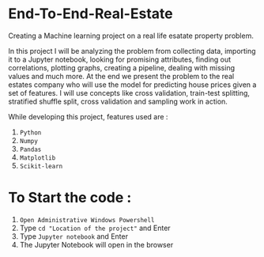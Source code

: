 # End-To-End-Real-Estate

Creating a Machine learning project on a real life esatate property problem.

In this project I will be analyzing the problem from collecting data, importing it to a Jupyter notebook, looking for promising attributes, finding out correlations, plotting graphs, creating a pipeline, dealing with missing values and much more. At the end we present the problem to the real estates company who will use the model for predicting house prices given a set of features. I will use concepts like cross validation, train-test splitting, stratified shuffle split, cross validation and sampling work in action.

While developing this project, features used are :
1) `Python`
2) `Numpy`
3) `Pandas`
4) `Matplotlib`
5) `Scikit-learn`

# To Start the code :
1) `Open Administrative Windows Powershell`
2) Type `cd "Location of the project"` and Enter
3) Type `Jupyter notebook` and Enter
4) The Jupyter Notebook will open in the browser
